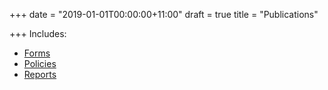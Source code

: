 +++
date = "2019-01-01T00:00:00+11:00"
draft = true
title = "Publications"

+++
Includes:

* [Forms](/publications/forms/)
* [Policies](/publications/policies/)
* [Reports](/publications/reports/)